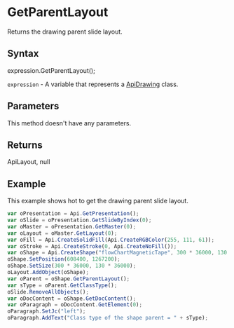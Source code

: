 # GetParentLayout

Returns the drawing parent slide layout.

## Syntax

expression.GetParentLayout();

`expression` - A variable that represents a [ApiDrawing](../ApiDrawing.md) class.

## Parameters

This method doesn't have any parameters.

## Returns

ApiLayout, null

## Example

This example shows hot to get the drawing parent slide layout.

```javascript
var oPresentation = Api.GetPresentation();
var oSlide = oPresentation.GetSlideByIndex(0);
var oMaster = oPresentation.GetMaster(0);
var oLayout = oMaster.GetLayout(0);
var oFill = Api.CreateSolidFill(Api.CreateRGBColor(255, 111, 61));
var oStroke = Api.CreateStroke(0, Api.CreateNoFill());
var oShape = Api.CreateShape("flowChartMagneticTape", 300 * 36000, 130 * 36000, oFill, oStroke);
oShape.SetPosition(608400, 1267200);
oShape.SetSize(300 * 36000, 130 * 36000);
oLayout.AddObject(oShape);
var oParent = oShape.GetParentLayout();
var sType = oParent.GetClassType();
oSlide.RemoveAllObjects();
var oDocContent = oShape.GetDocContent();
var oParagraph = oDocContent.GetElement(0);
oParagraph.SetJc("left");
oParagraph.AddText("Class type of the shape parent = " + sType);
```
